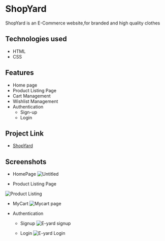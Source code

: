 # ShopYard

ShopYard is an E-Commerce website,for branded and high quality clothes

## Technologies used

- HTML
- CSS

## Features

- Home page
- Product Listing Page
- Cart Management
- Wishlist Management
- Authentication
  - Sign-up
  - Login

## Project Link

- [ShopYard](https://shopyard.netlify.app/)

## Screenshots

- HomePage
  ![Untitled](https://user-images.githubusercontent.com/51914072/153914441-8827172c-737b-4af8-a442-e1d353de0053.gif)

- Product Listing Page

![Product Listing](https://user-images.githubusercontent.com/51914072/154405006-b1a9e41c-b17e-4413-b256-cbe6aeee7d83.PNG)

- MyCart
  ![Mycart page](https://user-images.githubusercontent.com/51914072/154405471-9311f7c5-8e4e-4cc7-bb72-0eacc99e674c.PNG)

- Authentication
  - Signup
  ![E-yard signup](https://user-images.githubusercontent.com/51914072/153698667-286c446e-591f-4229-a1b4-d5dcfe93f229.PNG)

  - Login
![E-yard Login](https://user-images.githubusercontent.com/51914072/153703550-a683065b-cfbb-47e0-b3b8-aab080e03a63.PNG)
